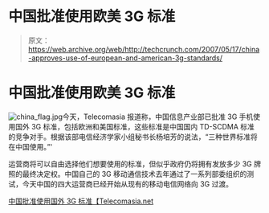 # 中国批准使用欧美 3G 标准

> 原文：<https://web.archive.org/web/http://techcrunch.com/2007/05/17/china-approves-use-of-european-and-american-3g-standards/>

# 中国批准使用欧美 3G 标准

![china_flag.jpg](img/8378b4edb4a11b7f1ce357479ac09803.png)今天，Telecomasia 报道称，中国信息产业部已批准 3G 手机使用国外 3G 标准，包括欧洲和美国标准，这些标准是中国国内 TD-SCDMA 标准的竞争对手。根据该部电信经济学家小组秘书长杨培芳的说法，“三种世界标准将在中国使用。”'

运营商将可以自由选择他们想要使用的标准，但似乎政府仍将拥有发放多少 3G 牌照的最终决定权。中国自己的 3G 移动通信技术去年通过了一系列部委组织的测试，今天中国的四大运营商已经开始从现有的移动电信网络向 3G 过渡。

[中国批准使用国外 3G 标准【Telecomasia.net ](https://web.archive.org/web/20130628143842/http://www.telecomasia.net/article.php?type=article&id_article=4542)